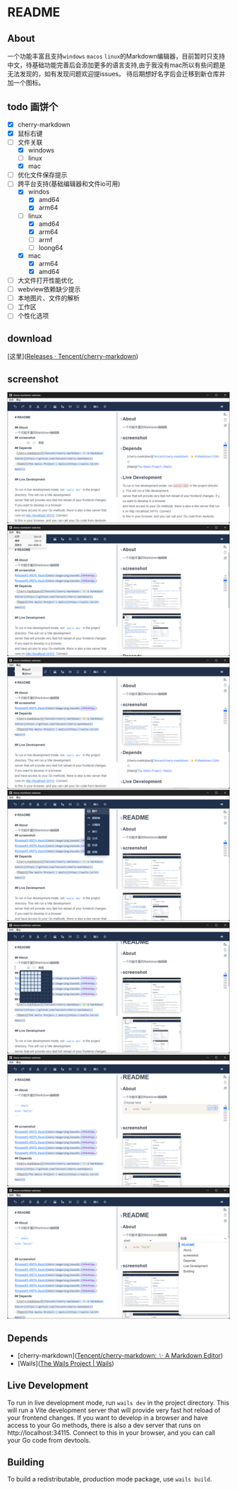 # README

## About
一个功能丰富且支持`windows` `macos` `linux`的Markdown编辑器，目前暂时只支持中文，待基础功能完善后会添加更多的语言支持,由于我没有mac所以有些问题是无法发现的，如有发现问题欢迎提issues。
待后期想好名字后会迁移到新仓库并加一个图标。
## todo 画饼个
- [x] cherry-markdown
- [x] 鼠标右键
- [ ] 文件关联
	- [x] windows
	- [ ] linux
	- [x] mac 
- [ ] 优化文件保存提示
- [ ] 跨平台支持(基础编辑器和文件io可用)
	- [x]  windos
		- [x] amd64
		- [x] arm64  
	- [ ]  linux
		- [x] amd64
		- [x] arm64
		- [ ] armf
		- [ ] loong64
	- [x]  mac
		- [x] arm64
		- [x] amd64
- [ ] 大文件打开性能优化
- [ ] webview依赖缺少提示 
- [ ] 本地图片、文件的解析
- [ ] 工作区
- [ ] 个性化选项
## download
[这里]([Releases · Tencent/cherry-markdown](https://github.com/Tencent/cherry-markdown/releases)) 
## screenshot
![截图](https://github.com/langbiantianya/cherry-markdown-webview/raw/refs/heads/main/screenshot/1.png)
![截图](https://github.com/langbiantianya/cherry-markdown-webview/raw/refs/heads/main/screenshot/2.png)
![截图](https://github.com/langbiantianya/cherry-markdown-webview/raw/refs/heads/main/screenshot/3.png)
![截图](https://github.com/langbiantianya/cherry-markdown-webview/raw/refs/heads/main/screenshot/4.png)
![截图](https://github.com/langbiantianya/cherry-markdown-webview/raw/refs/heads/main/screenshot/5.png)
![截图](https://github.com/langbiantianya/cherry-markdown-webview/raw/refs/heads/main/screenshot/6.png)
![截图](https://github.com/langbiantianya/cherry-markdown-webview/raw/refs/heads/main/screenshot/7.png)
## Depends
- [cherry-markdown]([Tencent/cherry-markdown: ✨ A Markdown Editor](https://github.com/Tencent/cherry-markdown))
- [Wails]([The Wails Project | Wails](https://wails.io/zh-Hans/))

## Live Development

To run in live development mode, run `wails dev` in the project directory. This will run a Vite development
server that will provide very fast hot reload of your frontend changes. If you want to develop in a browser
and have access to your Go methods, there is also a dev server that runs on http://localhost:34115. Connect
to this in your browser, and you can call your Go code from devtools.

## Building

To build a redistributable, production mode package, use `wails build`.
